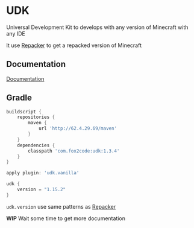 # UDK
Universal Development Kit to develops with any version of Minecraft with any IDE

It use [Repacker](https://github.com/Fox2Code/Repacker) to get a repacked version of Minecraft

## Documentation

[Documentation](https://github.com/Fox2Code/UDK/tree/master/docs)

## Gradle

```Groovy
buildscript {
    repositories {
        maven {
            url 'http://62.4.29.69/maven'
        }
    }
    dependencies {
        classpath 'com.fox2code:udk:1.3.4'
    }
}

apply plugin: 'udk.vanilla'

udk {
    version = "1.15.2"
}
```

`udk.version` use same patterns as [Repacker](https://github.com/Fox2Code/Repacker)

**WIP** Wait some time to get more documentation
